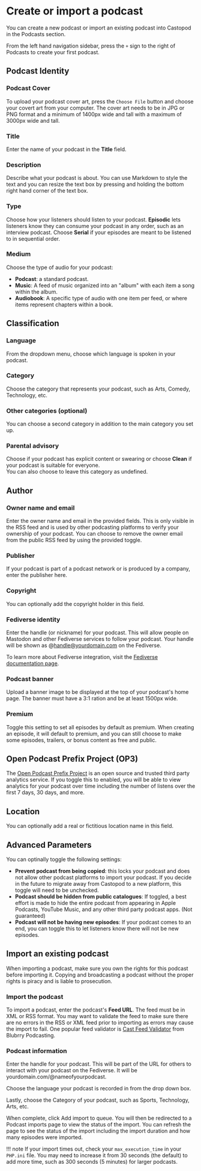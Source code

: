 # Create or import a podcast

You can create a new podcast or import an existing podcast into Castopod in the Podcasts section.

From the left hand navigation sidebar, press the `+` sign to the right of Podcasts to create your first podcast.

## Podcast Identity

### Podcast Cover

To upload your podcast cover art, press the `Choose File` button and choose your covert art from your computer.  The 
cover art needs to be in JPG or PNG format and a minimum of 1400px wide and tall with a maximum of 3000px wide and 
tall.

### Title
Enter the name of your podcast in the **Title** field.

### Description

Describe what your podcast is about.  You can use Markdown to style the text and you can resize the text box by
pressing and holding the bottom right hand corner of the text box.

### Type

Choose how your listeners should listen to your podcast.  **Episodic** lets listeners know they can consume your podcast 
in any order, such as an interview podcast.  Choose **Serial** if your episodes are meant to be listened to in 
sequential order.

### Medium

Choose the type of audio for your podcast:

* **Podcast**: a standard podcast.
* **Music**: A feed of music organized into an "album" with each item a song within the album.
* **Audiobook**: A specific type of audio with one item per feed, or where items represent chapters within a book.

## Classification

### Language

From the dropdown menu, choose which language is spoken in your podcast.

### Category

Choose the category that represents your podcast, such as Arts, Comedy, Technology, etc.

### Other categories (optional)

You can choose a second category in addition to the main category you set up.

### Parental advisory

Choose if your podcast has explicit content or swearing or choose **Clean** if your podcast is suitable for everyone.  
You can also choose to leave this category as undefined.

## Author

### Owner name and email

Enter the owner name and email in the provided fields.  This is only visible in the RSS feed and is used by other 
podcasting platforms to verify your ownership of your podcast.  You can choose to remove the owner email 
from the public RSS feed by using the provided toggle.

### Publisher

If your podcast is part of a podcast network or is produced by a company, enter the publisher here.

### Copyright

You can optionally add the copyright holder in this field.

### Fediverse identity

Enter the handle (or nickname) for your podcast.  This will allow people on Mastodon and other Fediverse services 
to follow your podcast.  Your handle will be shown as @handle@yourdomain.com on the Fediverse.  

To learn more about Fediverse integration, visit the [Fediverse documentation page](../instance/fediverse.md).

### Podcast banner

Upload a banner image to be displayed at the top of your podcast's home page.  The banner must have a 3:1 ration and 
be at least 1500px wide.

### Premium

Toggle this setting to set all episodes by default as premium.  When creating an episode, it will default to premium, 
and you can still choose to make some episodes, trailers, or bonus content as free and public.

## Open Podcast Prefix Project (OP3)

The [Open Podcast Prefix Project](https://op3.dev) is an open source and trusted third party analytics service.  If 
you toggle this to enabled, you will be able to view analytics for your podcast over time including the number of 
listens over the first 7 days, 30 days, and more.

## Location

You can optionally add a real or fictitious location name in this field.

## Advanced Parameters

You can optinally toggle the following settings: 
* **Prevent podcast from being copied**:  this locks your podcast and does not allow other podcast platforms to import 
your podcast.  If you decide in the future to migrate away from Castopod to a new platform, this toggle will need to be
unchecked.
* **Podcast should be hidden from public catalogues**: If toggled, a best effort is made to hide the entire podcast from 
appearing in Apple Podcasts, YouTube Music, and any other third party podcast apps.  (Not guaranteed)
* **Podcast will not be having new episodes**:  If your podcast comes to an end, you can toggle this to let listeners 
know there will not be new episodes.

## Import an existing podcast

When importing a podcast, make sure you own the rights for this podcast before importing it. 
Copying and broadcasting a podcast without the proper rights is piracy and is liable to prosecution.

### Import the podcast

To import a podcast, enter the podcast's **Feed URL**.  The feed must be in XML or RSS format.  You may want to validate 
the feed to make sure there are no errors in the RSS or XML feed prior to importing as errors may cause the import 
to fail.  One popular feed validator is [Cast Feed Validator](https://www.castfeedvalidator.com) from 
Blubrry Podcasting.

### Podcast information

Enter the handle for your podcast.  This will be part of the URL for others to interact with your podcast on the 
Fediverse.  It will be yourdomain.com/@nameofyourpodcast.

Choose the language your podcast is recorded in from the drop down box.

Lastly, choose the Category of your podcast, such as Sports, Technology, Arts, etc.

When complete, click Add import to queue.  You will then be redirected to a Podcast imports page to view the status 
of the import.  You can refresh the page to see the status of the import including the import duration and how many 
episodes were imported.

!!! note
    If your import times out, check your `max_execution_time` in your `PHP.ini` file.  You may need to increase it 
    from 30 seconds (the default) to add more time, such as 300 seconds (5 minutes) for larger podcasts.